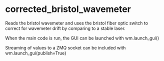 # corrected_bristol_wavemeter
Reads the bristol wavemeter and uses the bristol fiber optic switch to correct for wavemeter drift by comparing to a stable laser. 

When the main code is run, the GUI can be launched with
wm.launch_gui()

Streaming of values to a ZMQ socket can be included with
wm.launch_gui(publish=True)
